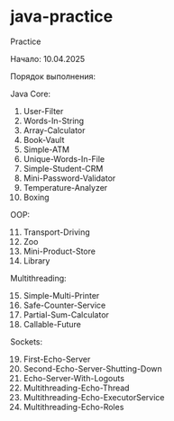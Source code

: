 # java-practice
Practice

Начало: 10.04.2025

Порядок выполнения:

Java Core:
1. User-Filter
2. Words-In-String
3. Array-Calculator
4. Book-Vault
5. Simple-ATM
6. Unique-Words-In-File
7. Simple-Student-CRM
8. Mini-Password-Validator
9. Temperature-Analyzer
10. Boxing

OOP:

11. Transport-Driving
12. Zoo
13. Mini-Product-Store
14. Library

Multithreading:

15. Simple-Multi-Printer
16. Safe-Counter-Service
17. Partial-Sum-Calculator
18. Callable-Future

Sockets:

19. First-Echo-Server
20. Second-Echo-Server-Shutting-Down
21. Echo-Server-With-Logouts
22. Multithreading-Echo-Thread
23. Multithreading-Echo-ExecutorService
24. Multithreading-Echo-Roles
